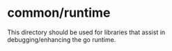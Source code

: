 # common/runtime

This directory should be used for libraries that assist in debugging/enhancing
the go runtime.
